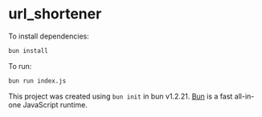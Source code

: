 # url_shortener

To install dependencies:

```bash
bun install
```

To run:

```bash
bun run index.js
```

This project was created using `bun init` in bun v1.2.21. [Bun](https://bun.com) is a fast all-in-one JavaScript runtime.
